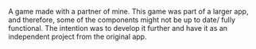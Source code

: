 A game made with a partner of mine. This game was part of a larger app, and therefore, some of the components might not be up to date/ fully functional. The intention was to develop it further and have it as an independent project from the original app.
